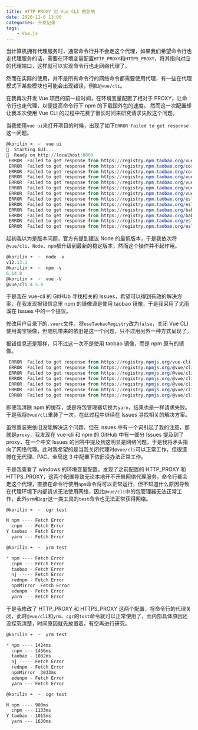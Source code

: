 ```yaml
---
title: HTTP PROXY 对 Vue CLI 的影响
date: 2020-11-6 13:00
categories: 开发记录
tags:
    - Vue.js
---
```


当计算机拥有代理服务时，通常命令行并不会走这个代理，如果我们希望命令行也走代理服务的话，需要在环境变量配置`HTTP_PROXY`和`HTTPS_PROXY`，将其指向对应的代理端口，这样就可以实现命令行也走网络代理了。

然而在实际的使用，并不是所有命令行的网络命令都需要使用代理，有一些在代理模式下某些模块也可能会出现错误，例如`@vue/cli`。

<!-- more -->

在我再次开发 Vue 项目的前一段时间，在环境变量配置了相对于 PROXY，让命令行也走代理，以便提高命令行下 npm 的下载国外包的速度。
然而这一次配置却让我本次使用 Vue CLI 的过程中花费了很长时间来研究请求失败这个问题。

当我使用`vue ui`来打开项目的时候，出现了如下`ERROR Failed to get response`这一问题。

```Powershell
@korilin ➜  ~  vue ui
🚀  Starting GUI...
🌠  Ready on http://localhost:8000
 ERROR  Failed to get response from https://registry.npm.taobao.org/vue-cli-version-marker
 ERROR  Failed to get response from https://registry.npm.taobao.org/core-js
 ERROR  Failed to get response from https://registry.npm.taobao.org/core-js
 ERROR  Failed to get response from https://registry.npm.taobao.org/vue
 ERROR  Failed to get response from https://registry.npm.taobao.org/vue
 ERROR  Failed to get response from https://registry.npm.taobao.org/vue-template-compiler
 ERROR  Failed to get response from https://registry.npm.taobao.org/vue-template-compiler
 ERROR  Failed to get response from https://registry.npm.taobao.org/eslint-plugin-vue
 ERROR  Failed to get response from https://registry.npm.taobao.org/eslint-plugin-vue
 ERROR  Failed to get response from https://registry.npm.taobao.org/babel-eslint
 ERROR  Failed to get response from https://registry.npm.taobao.org/babel-eslint
 ERROR  Failed to get response from https://registry.npm.taobao.org/eslint
 ERROR  Failed to get response from https://registry.npm.taobao.org/eslint
```

起初我以为是版本问题，官方有提到建议 Node 的最低版本，于是我依次将`@vue/cli`、`Node`、`npm`都升级到最新的稳定版本，然而这个操作并不起作用。

```Powershell
@korilin ➜  ~  node -v
v12.13.1
@korilin ➜  ~  npm -v
6.14.8
@korilin ➜  ~  vue -V
@vue/cli 4.5.8
```

于是我在 vue-cli 的 GitHUb 寻找相关的 Issues，希望可以得到有效的解决方案，在我发现报错信息里 npm 的镜像源是使用 taobao 镜像，于是我采用了尤雨溪在 Issues 中的一个提议。

修改用户目录下的`.vuerc`文件，将`useTaobaoRegistry`改为`false`，关闭 Vue CLI 使用淘宝镜像，但随机带来的依旧是这一个问题，只不过用另外一种方式呈现了。

报错信息还是那样，只不过这一次不是使用 taobao 镜像，而是 npm 原有的镜像。

```Powershell
 ERROR  Failed to get response from https://registry.npmjs.org/vue-cli-version-marker
 ERROR  Failed to get response from https://registry.npmjs.org/@vue/cli-plugin-babel
 ERROR  Failed to get response from https://registry.npmjs.org/@vue/cli-plugin-babel
 ERROR  Failed to get response from https://registry.npmjs.org/@vue/cli-service
 ERROR  Failed to get response from https://registry.npmjs.org/@vue/cli-plugin-eslint
 ERROR  Failed to get response from https://registry.npmjs.org/@vue/cli-service
 ERROR  Failed to get response from https://registry.npmjs.org/@vue/cli-plugin-eslint
```

即便我清除 npm 的缓存，或是将包管理器切换为`yarn`，结果也是一样请求失败。于是我将`@vue/cli`重装了一次，在此过程中继续在 Issues 寻找相关的解决方案。

虽然重装完依旧没能解决这个问题，但在 Issues 中有一个词引起了我的注意，那就是`proxy`，我发现在 vue-cli 和 npm 的 GitHub 中有一部分 Issues 提及到了 proxy，在一个中文 Issues 的回答中提及到这明显是网络问题，于是我将矛头指向了网络代理。此时我希望的是当我关闭代理时`@vue/cli`可以正常工作，但很遗憾在无代理、PAC、全局这 3 中配置下依旧没办法正常工作。

于是我查看了 windows 的环境变量配置，发现了之前配置的 HTTP_PROXY 和 HTTPS_PROXY，这两个配置导致无论本地开不开启网络代理服务，命令行都会走这个代理，直接在命令行使用`npm`命令将可以正常运行，但不知道什么原因导致在代理环境下内部请求无法使用网络，因此`@vue/cli`中的包管理器无法正常工作，此外`yrm`和`cgr`这一类工具的`test`命令也无法正常获得网络。

```Powershell
@korilin ➜  ~  cgr test

N npm ---- Fetch Error
  cnpm --- Fetch Error
Y taobao - Fetch Error
  yarn --- Fetch Error

@korilin ➜  ~  yrm test

* npm ---- Fetch Error
  cnpm --- Fetch Error
  taobao - Fetch Error
  nj ----- Fetch Error
  rednpm - Fetch Error
  npmMirror  Fetch Error
  edunpm - Fetch Error
  yarn --- Fetch Error
```

于是我修改了 HTTP_PROXY 和 HTTPS_PROXY 这两个配置，将命令行的代理关闭，此时`@vue/cli`和`yrm`、`cgr`的`test`命令就可以正常使用了，而内部具体原因还没探究清楚，时间原因就先放置着，有空再进行研究。

```Powershell
@korilin ➜  ~  yrm test

* npm ---- 1424ms
  cnpm --- 1456ms
  taobao - 1082ms
  nj ----- Fetch Error
  rednpm - Fetch Error
  npmMirror  3033ms
  edunpm - Fetch Error
  yarn --- Fetch Error

@korilin ➜  ~  cgr test

N npm ---- 908ms
  cnpm --- 1133ms
Y taobao - 1015ms
  yarn --- 1630ms
```
